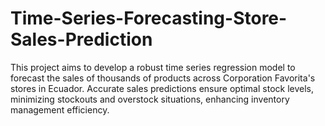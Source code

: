 # Time-Series-Forecasting-Store-Sales-Prediction
This project aims to develop a robust time series regression model to forecast the sales of thousands of products across Corporation Favorita's stores in Ecuador. Accurate sales predictions ensure optimal stock levels, minimizing stockouts and overstock situations, enhancing inventory management efficiency.
